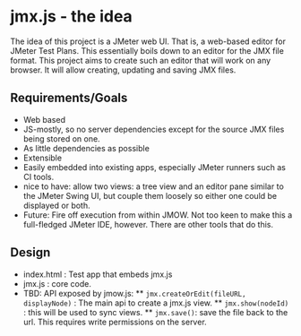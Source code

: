 jmx.js - the idea
=================

The idea of this project is a JMeter web UI. That is, a web-based editor for JMeter Test Plans. This essentially boils down to an editor for the JMX file format. This project aims to create such an editor that will work on any browser. It will allow creating, updating and saving JMX files.


Requirements/Goals
------------------

* Web based
* JS-mostly, so no server dependencies except for the source JMX files being stored on one.
* As little dependencies as possible
* Extensible
* Easily embedded into existing apps, especially JMeter runners such as CI tools.
* nice to have: allow two views: a tree view and an editor pane similar to the JMeter Swing UI, but couple them loosely so either one could be displayed or both.
* Future: Fire off execution from within JMOW. Not too keen to make this a full-fledged JMeter IDE, however. There are other tools that do this.

Design
------

* index.html : Test app that embeds jmx.js
* jmx.js : core code.
* TBD: API exposed by jmow.js:
** `jmx.createOrEdit(fileURL, displayNode)` : The main api to create a jmx.js view.
** `jmx.show(nodeId)` : this will be used to sync views.
** `jmx.save()`: save the file back to the url. This requires write permissions on the server.

